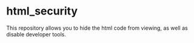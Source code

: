 # html_security
This repository allows you to hide the html code from viewing, as well as disable developer tools.
